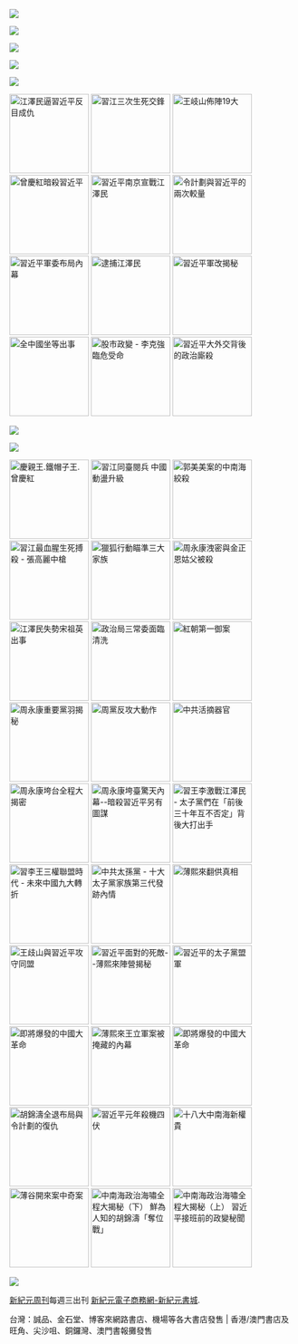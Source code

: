 ﻿<a id="user-content-header" href="https://d1kz93rqi4m35o.cloudfront.net/cn/books/shop?m=https://d1kz93rqi4m35o.cloudfront.net&amp;u=1001web"><img border="0" src="https://cloud.githubusercontent.com/assets/19661274/16028172/eb36cb2e-321f-11e6-90e4-c0677ebd0759.jpg" style="max-width:100%;"></a>


<p><img src="https://cloud.githubusercontent.com/assets/19661274/16099610/8207e1c8-339c-11e6-93e0-b78ff89e6833.png"></p>
<P><a href="https://d1kz93rqi4m35o.cloudfront.net/cn/book/新紀元中國時局暢銷書合集-86717373?m=https://d1kz93rqi4m35o.cloudfront.net&amp;u=1001web"><img src="https://cloud.githubusercontent.com/assets/19661274/16540320/e3b84ce6-40a3-11e6-9cf8-29836025d40d.jpg"></a></p>
<p><a id="user-content-book-043" href="https://d1kz93rqi4m35o.cloudfront.net/cn/book/習近平軍改揭秘-6035271?m=https://d1kz93rqi4m35o.cloudfront.net&amp;u=1001web" title="習近平軍改揭秘" target="_blank"><img src="https://cloud.githubusercontent.com/assets/19661274/16367373/076076ec-3c66-11e6-87ef-b34708094bae.jpg"></a></p>

<p><img src="https://cloud.githubusercontent.com/assets/19661274/16367374/07610922-3c66-11e6-9d9d-30a5d3141c24.jpg"></p>
<p>
<a id="user-content-book-032" href="https://d1kz93rqi4m35o.cloudfront.net/cn/book/江澤民逼習近平反目成仇-41637146?m=https://d1kz93rqi4m35o.cloudfront.net&amp;u=1001web" title="江澤民逼習近平反目成仇"><img border="0" width="140" alt="江澤民逼習近平反目成仇" src="https://cloud.githubusercontent.com/assets/19661274/15989149/cfa15520-30b0-11e6-962b-d8b2ffdc4326.jpg" style="max-width:100%;"></a>
<a id="user-content-book-024" href="https://d1kz93rqi4m35o.cloudfront.net/cn/book/習江三次生死交鋒-86283711?m=https://d1kz93rqi4m35o.cloudfront.net&amp;u=1001web" title="習江三次生死交鋒"><img border="0" width="140" alt="習江三次生死交鋒" src="https://cloud.githubusercontent.com/assets/19661274/15989140/cf68ccdc-30b0-11e6-994e-ca0a6ac63bdc.jpg" style="max-width:100%;"></a>
<a id="user-content-book-036" href="https://d1kz93rqi4m35o.cloudfront.net/cn/book/王岐山佈陣-大-4564658?m=https://d1kz93rqi4m35o.cloudfront.net&amp;u=1001web" title="王岐山佈陣19大"><img border="0" width="140" alt="王岐山佈陣19大" src="https://cloud.githubusercontent.com/assets/19661274/15989145/cf9165d4-30b0-11e6-8bc2-eebf43a81bab.jpg" style="max-width:100%;"></a>
<a id="user-content-book-025" href="https://d1kz93rqi4m35o.cloudfront.net/cn/book/曾慶紅暗殺習近平-78513876?m=https://d1kz93rqi4m35o.cloudfront.net&amp;u=1001web" title="曾慶紅暗殺習近平"><img border="0" width="140" alt="曾慶紅暗殺習近平" src="https://cloud.githubusercontent.com/assets/19661274/15989141/cf6c9100-30b0-11e6-872b-5fa876869a82.jpg" style="max-width:100%;"></a>
<a id="user-content-book-029" href="https://d1kz93rqi4m35o.cloudfront.net/cn/book/習近平南京宣戰江澤民-62030178?m=https://d1kz93rqi4m35o.cloudfront.net&amp;u=1001web" title="習近平南京宣戰江澤民 "><img border="0" width="140" alt="習近平南京宣戰江澤民 " src="https://cloud.githubusercontent.com/assets/19661274/15989150/cfa4e686-30b0-11e6-9033-f8b8bbf129d8.jpg" style="max-width:100%;"></a>
<a id="user-content-book-031" href="https://d1kz93rqi4m35o.cloudfront.net/cn/book/令計劃與習近平的兩次較量-62283566?m=https://d1kz93rqi4m35o.cloudfront.net&amp;u=1001web" title="令計劃與習近平的兩次較量"><img border="0" width="140" alt="令計劃與習近平的兩次較量" src="https://cloud.githubusercontent.com/assets/19661274/15989148/cfa0765a-30b0-11e6-855e-1f4d1f59390b.jpg" style="max-width:100%;"></a>
<a id="user-content-book-028" href="https://d1kz93rqi4m35o.cloudfront.net/cn/book/習近平軍委布局內幕-23763445?m=https://d1kz93rqi4m35o.cloudfront.net&amp;u=1001web" title="習近平軍委布局內幕"><img border="0" width="140" alt="習近平軍委布局內幕" src="https://cloud.githubusercontent.com/assets/19661274/15989139/cf65985a-30b0-11e6-9c96-b9bc1aceebbd.jpg" style="max-width:100%;"></a>
<a id="user-content-book-034" href="https://d1kz93rqi4m35o.cloudfront.net/cn/book/逮捕江澤民-33815372?m=https://d1kz93rqi4m35o.cloudfront.net&amp;u=1001web" title="逮捕江澤民"><img border="0" width="140" alt="逮捕江澤民" src="https://cloud.githubusercontent.com/assets/19661274/15989147/cf9c7b40-30b0-11e6-9f4c-2daced437446.jpg" style="max-width:100%;"></a>
<a id="user-content-book-043" href="https://d1kz93rqi4m35o.cloudfront.net/cn/book/習近平軍改揭秘-6035271?m=https://d1kz93rqi4m35o.cloudfront.net&amp;u=1001web" title="習近平軍改揭秘"><img border="0" width="140" alt="習近平軍改揭秘" src="https://cloud.githubusercontent.com/assets/19661274/15989143/cf70da30-30b0-11e6-9759-98a18889d34e.jpg" style="max-width:100%;"></a>
<a id="user-content-book-041" href="https://d1kz93rqi4m35o.cloudfront.net/cn/book/全中國坐等出事-83785724?m=https://d1kz93rqi4m35o.cloudfront.net&amp;u=1001web" title="全中國坐等出事"><img border="0" width="140" alt="全中國坐等出事" src="https://cloud.githubusercontent.com/assets/19661274/15989142/cf6f6d3a-30b0-11e6-8fa2-48cb8a4aff31.jpg" style="max-width:100%;"></a>
<a id="user-content-book-035" href="https://d1kz93rqi4m35o.cloudfront.net/cn/book/股市政變-李克強臨危受命-43453177?m=https://d1kz93rqi4m35o.cloudfront.net&amp;u=1001web" title="股市政變 - 李克強臨危受命"><img border="0" width="140" alt="股市政變 - 李克強臨危受命" src="https://cloud.githubusercontent.com/assets/19661274/15989146/cf9930a2-30b0-11e6-88af-7093c6d7d5c9.jpg" style="max-width:100%;"></a>
<a id="user-content-book-042" href="https://d1kz93rqi4m35o.cloudfront.net/cn/book/習近平大外交背後政治廝殺-40688583?m=https://d1kz93rqi4m35o.cloudfront.net&amp;u=1001web" title="習近平大外交背後的政治廝殺"><img border="0" width="140" alt="習近平大外交背後的政治廝殺" src="https://cloud.githubusercontent.com/assets/19661274/15989144/cf7381e0-30b0-11e6-88b5-95a94059cc3f.jpg" style="max-width:100%;"></a></p>

<p><a href="https://d1kz93rqi4m35o.cloudfront.net/cn/book/王岐山佈陣-大-4564658?m=https://d1kz93rqi4m35o.cloudfront.net&amp;u=1001web" title="王岐山佈陣19大" target="_blank"><img src="https://cloud.githubusercontent.com/assets/19661274/16367393/69e42ad4-3c66-11e6-96a8-a3de5e235ce2.jpg"></a></p>
<img src="https://cloud.githubusercontent.com/assets/19661274/16099611/82086396-339c-11e6-89e2-241320f5f270.png">

<p>
<a id="user-content-book-040" href="https://d1kz93rqi4m35o.cloudfront.net/cn/book/慶親王-鐵帽子王-曾慶紅-55815877?m=https://d1kz93rqi4m35o.cloudfront.net&amp;u=1001web" title="慶親王.鐵帽子王.曾慶紅"><img border="0" width="140" alt="慶親王.鐵帽子王.曾慶紅" src="https://cloud.githubusercontent.com/assets/19661274/15994248/a0fc6362-3142-11e6-9bca-b245ff0478bc.jpg" style="max-width:100%;"></a>
<a id="user-content-book-039" href="https://d1kz93rqi4m35o.cloudfront.net/cn/book/習江同臺閱兵-中國亂局升級-2234030?m=https://d1kz93rqi4m35o.cloudfront.net&amp;u=1001web" title="習江同臺閱兵 中國動盪升級"><img border="0" width="140" alt="習江同臺閱兵 中國動盪升級" src="https://cloud.githubusercontent.com/assets/19661274/15994238/a09c6700-3142-11e6-92f2-6b6901fc6525.jpg" style="max-width:100%;"></a>
<a id="user-content-book-038" href="https://d1kz93rqi4m35o.cloudfront.net/cn/book/郭美美案的中南海絞殺-26701543?m=https://d1kz93rqi4m35o.cloudfront.net&amp;u=1001web" title="郭美美案的中南海絞殺"><img border="0" width="140" alt="郭美美案的中南海絞殺" src="https://cloud.githubusercontent.com/assets/19661274/15994239/a09eddfa-3142-11e6-8ccf-9fc82b32557c.jpg" style="max-width:100%;"></a>
<a id="user-content-book-037" href="https://d1kz93rqi4m35o.cloudfront.net/cn/book/習江生死搏殺-張高麗中槍-1531260?m=https://d1kz93rqi4m35o.cloudfront.net&amp;u=1001web" title="習江最血腥生死搏殺 - 張高麗中槍"><img border="0" width="140" alt="習江最血腥生死搏殺 - 張高麗中槍" src="https://cloud.githubusercontent.com/assets/19661274/15994240/a0a2131c-3142-11e6-8f43-479c9fb3be73.jpg" style="max-width:100%;"></a>
<a id="user-content-book-033" href="https://d1kz93rqi4m35o.cloudfront.net/cn/book/獵狐行動瞄準三大家族-87864553?m=https://d1kz93rqi4m35o.cloudfront.net&amp;u=1001web" title="獵狐行動瞄準三大家族"><img border="0" width="140" alt="獵狐行動瞄準三大家族" src="https://cloud.githubusercontent.com/assets/19661274/15994241/a0c751c2-3142-11e6-88e9-79aff840b423.jpg" style="max-width:100%;"></a>
<a id="user-content-book-030" href="https://d1kz93rqi4m35o.cloudfront.net/cn/book/周永康洩密-金正恩姑父被殺-74302115?m=https://d1kz93rqi4m35o.cloudfront.net&amp;u=1001web" title="周永康洩密與金正恩姑父被殺"><img border="0" width="140" alt="周永康洩密與金正恩姑父被殺" src="https://cloud.githubusercontent.com/assets/19661274/15994246/a0f94db2-3142-11e6-9a38-07ac2000e48b.jpg" style="max-width:100%;"></a>
<a id="user-content-book-027" href="https://d1kz93rqi4m35o.cloudfront.net/cn/book/江澤民失勢宋祖英出事-60767265?m=https://d1kz93rqi4m35o.cloudfront.net&amp;u=1001web" title="江澤民失勢宋祖英出事"><img border="0" width="140" alt="江澤民失勢宋祖英出事" src="https://cloud.githubusercontent.com/assets/19661274/15994242/a0cf1d30-3142-11e6-88e6-c3ef3e2b1bc0.jpg" style="max-width:100%;"></a>
<a id="user-content-book-026" href="https://d1kz93rqi4m35o.cloudfront.net/cn/book/政治局三常委面臨清洗-14088477?m=https://d1kz93rqi4m35o.cloudfront.net&amp;u=1001web" title="政治局三常委面臨清洗"><img border="0" width="140" alt="政治局三常委面臨清洗" src="https://cloud.githubusercontent.com/assets/19661274/15994247/a0f9677a-3142-11e6-9f06-b08f355ea815.jpg" style="max-width:100%;"></a>
<a id="user-content-book-023" href="https://d1kz93rqi4m35o.cloudfront.net/cn/book/紅朝第一御案-11540833?m=https://d1kz93rqi4m35o.cloudfront.net&amp;u=1001web" title="紅朝第一御案"><img border="0" width="140" alt="紅朝第一御案" src="https://cloud.githubusercontent.com/assets/19661274/15994245/a0f3c6da-3142-11e6-80a7-6a23c90f2894.jpg" style="max-width:100%;"></a>
<a id="user-content-book-022" href="https://d1kz93rqi4m35o.cloudfront.net/cn/book/周永康重要黨羽揭秘-7518137?m=https://d1kz93rqi4m35o.cloudfront.net&amp;u=1001web" title="周永康重要黨羽揭秘"><img border="0" width="140" alt="周永康重要黨羽揭秘" src="https://cloud.githubusercontent.com/assets/19661274/15994244/a0d202ca-3142-11e6-92cb-22367e274a3e.jpg" style="max-width:100%;"></a>
<a id="user-content-book-021" href="https://d1kz93rqi4m35o.cloudfront.net/cn/book/周黨反攻大動作-61265772?m=https://d1kz93rqi4m35o.cloudfront.net&amp;u=1001web" title="周黨反攻大動作"><img border="0" width="140" alt="周黨反攻大動作" src="https://cloud.githubusercontent.com/assets/19661274/15994243/a0cfece2-3142-11e6-872d-29c0401c45ab.jpg" style="max-width:100%;"></a>
<a id="user-content-book-020" href="https://d1kz93rqi4m35o.cloudfront.net/cn/book/中共活摘器官-40473187?m=https://d1kz93rqi4m35o.cloudfront.net&amp;u=1001web" title="中共活摘器官"><img border="0" width="140" alt="中共活摘器官" src="https://cloud.githubusercontent.com/assets/19661274/15994249/a0ff31e6-3142-11e6-9e5b-9a5571656579.jpg" style="max-width:100%;"></a>
<a id="user-content-book-018" href="https://d1kz93rqi4m35o.cloudfront.net/cn/book/周永康垮台全程大揭密-73274864?m=https://d1kz93rqi4m35o.cloudfront.net&amp;u=1001web" title="周永康垮台全程大揭密"><img border="0" width="140" alt="周永康垮台全程大揭密" src="https://cloud.githubusercontent.com/assets/19661274/15994436/2e82efee-3148-11e6-9000-4161512d3e95.jpg" style="max-width:100%;"></a>
<a id="user-content-book-017" href="https://d1kz93rqi4m35o.cloudfront.net/cn/book/周永康垮臺驚天內幕-77636680?m=https://d1kz93rqi4m35o.cloudfront.net&amp;u=1001web" title="周永康垮臺驚天內幕--暗殺習近平另有圖謀"><img border="0" width="140" alt="周永康垮臺驚天內幕--暗殺習近平另有圖謀" src="https://cloud.githubusercontent.com/assets/19661274/15994435/2e7fd19c-3148-11e6-95c4-5d59b0425bec.jpg" style="max-width:100%;"></a>
<a id="user-content-book-016" href="https://d1kz93rqi4m35o.cloudfront.net/cn/book/習王李激戰江澤民-73467771?m=https://d1kz93rqi4m35o.cloudfront.net&amp;u=1001web" title="習王李激戰江澤民 - 太子黨們在「前後三十年互不否定」背後大打出手"><img border="0" width="140" alt="習王李激戰江澤民 - 太子黨們在「前後三十年互不否定」背後大打出手" src="https://cloud.githubusercontent.com/assets/19661274/15994433/2e7ce720-3148-11e6-84dd-bbb86ec0372f.jpg" style="max-width:100%;"></a>
<a id="user-content-book-015" href="https://d1kz93rqi4m35o.cloudfront.net/cn/book/習李王三權聯盟時代-47008215?m=https://d1kz93rqi4m35o.cloudfront.net&amp;u=1001web" title="習李王三權聯盟時代 - 未來中國九大轉折"><img border="0" width="140" alt="習李王三權聯盟時代 - 未來中國九大轉折" src="https://cloud.githubusercontent.com/assets/19661274/15994434/2e7df4a8-3148-11e6-8b0c-0dff2457d97e.jpg" style="max-width:100%;"></a>
<a id="user-content-book-014" href="https://d1kz93rqi4m35o.cloudfront.net/cn/book/中共太孫黨-82582037?m=https://d1kz93rqi4m35o.cloudfront.net&amp;u=1001web" title="中共太孫黨 - 十大太子黨家族第三代發跡內情"><img border="0" width="140" alt="中共太孫黨 - 十大太子黨家族第三代發跡內情" src="https://cloud.githubusercontent.com/assets/19661274/15994432/2e5d262e-3148-11e6-9ac4-403dafef190f.jpg" style="max-width:100%;"></a>
<a id="user-content-book-013" href="https://d1kz93rqi4m35o.cloudfront.net/cn/book/薄熙來翻供真相-84243323?m=https://d1kz93rqi4m35o.cloudfront.net&amp;u=1001web" title="薄熙來翻供真相"><img border="0" width="140" alt="薄熙來翻供真相" src="https://cloud.githubusercontent.com/assets/19661274/15994431/2e5a2b7c-3148-11e6-9915-44e876b2a2ad.jpg" style="max-width:100%;"></a>
<a id="user-content-book-012" href="https://d1kz93rqi4m35o.cloudfront.net/cn/book/王歧山與習近平攻守同盟-77762557?m=https://d1kz93rqi4m35o.cloudfront.net&amp;u=1001web" title="王歧山與習近平攻守同盟"><img border="0" width="140" alt="王歧山與習近平攻守同盟" src="https://cloud.githubusercontent.com/assets/19661274/15994430/2e5741be-3148-11e6-9c7c-3281d71488cb.jpg" style="max-width:100%;"></a>
<a id="user-content-book-011" href="https://d1kz93rqi4m35o.cloudfront.net/cn/book/習近平面對的死敵-78465537?m=https://d1kz93rqi4m35o.cloudfront.net&amp;u=1001web" title="習近平面對的死敵--薄熙來陣營揭秘"><img border="0" width="140" alt="習近平面對的死敵--薄熙來陣營揭秘" src="https://cloud.githubusercontent.com/assets/19661274/15994429/2e5576ea-3148-11e6-945a-d205ba621eaa.jpg" style="max-width:100%;"></a>
<a id="user-content-book-010" href="https://d1kz93rqi4m35o.cloudfront.net/cn/book/習近平的太子黨盟軍-87834532?m=https://d1kz93rqi4m35o.cloudfront.net&amp;u=1001web" title="習近平的太子黨盟軍"><img border="0" width="140" alt="習近平的太子黨盟軍" src="https://cloud.githubusercontent.com/assets/19661274/15994428/2e512af4-3148-11e6-95d4-1c4185121673.jpg" style="max-width:100%;"></a>
<a id="user-content-book-009" href="https://d1kz93rqi4m35o.cloudfront.net/cn/book/即將爆發的中國大革命-68880132?m=https://d1kz93rqi4m35o.cloudfront.net&amp;u=1001web" title="即將爆發的中國大革命"><img border="0" width="140" alt="即將爆發的中國大革命" src="https://cloud.githubusercontent.com/assets/19661274/15994427/2e4ecab6-3148-11e6-80cc-383d955b4083.jpg" style="max-width:100%;"></a>
<a id="user-content-book-008" href="https://d1kz93rqi4m35o.cloudfront.net/cn/book/薄熙來王立軍案被掩藏內幕-84382038?m=https://d1kz93rqi4m35o.cloudfront.net&amp;u=1001web" title="薄熙來王立軍案被掩藏的內幕"><img border="0" width="140" alt="薄熙來王立軍案被掩藏的內幕" src="https://cloud.githubusercontent.com/assets/19661274/15994442/2eb80f9e-3148-11e6-80aa-cc0a13b7ac1e.jpg" style="max-width:100%;"></a>
<a id="user-content-book-007" href="https://d1kz93rqi4m35o.cloudfront.net/cn/book/即將爆發的中國大革命-68880132?m=https://d1kz93rqi4m35o.cloudfront.net&amp;u=1001web" title="即將爆發的中國大革命"><img border="0" width="140" alt="即將爆發的中國大革命" src="https://cloud.githubusercontent.com/assets/19661274/15994427/2e4ecab6-3148-11e6-80cc-383d955b4083.jpg" style="max-width:100%;"></a>
<a id="user-content-book-006" href="/xjybook/XJY/blob/master/bookdetail6.htm" title="胡錦濤全退布局與令計劃的復仇"><img border="0" width="140" alt="胡錦濤全退布局與令計劃的復仇" src="https://cloud.githubusercontent.com/assets/19661274/15994525/56844ebe-314a-11e6-909b-c9e951d9b3f4.jpg" style="max-width:100%;"></a>
<a id="user-content-book-005" href="https://d1kz93rqi4m35o.cloudfront.net/cn/book/習近平元年殺機四伏-45270042?m=https://d1kz93rqi4m35o.cloudfront.net&amp;u=1001web" title="習近平元年殺機四伏"><img border="0" width="140" alt="習近平元年殺機四伏" src="https://cloud.githubusercontent.com/assets/19661274/15994524/567d63ec-314a-11e6-8848-3773b41c71ff.jpg" style="max-width:100%;"></a>
<a id="user-content-book-004" href="https://d1kz93rqi4m35o.cloudfront.net/cn/book/十八大中南海新權貴-7836667?m=https://d1kz93rqi4m35o.cloudfront.net&amp;u=1001web" title="十八大中南海新權貴"><img border="0" width="140" alt="十八大中南海新權貴" src="https://cloud.githubusercontent.com/assets/19661274/15994441/2eb09192-3148-11e6-8733-54dd3984c8fa.jpg" style="max-width:100%;"></a>
<a id="user-content-book-003" href="https://d1kz93rqi4m35o.cloudfront.net/cn/book/薄谷開來案中奇案-53063660?m=https://d1kz93rqi4m35o.cloudfront.net&amp;u=1001web" title="薄谷開來案中奇案"><img border="0" width="140" alt="薄谷開來案中奇案" src="https://cloud.githubusercontent.com/assets/19661274/15994440/2ead514e-3148-11e6-932b-eb0bd3ec25bc.jpg" style="max-width:100%;"></a>
<a id="user-content-book-002" href="https://d1kz93rqi4m35o.cloudfront.net/cn/book/中南海政治海嘯大揭秘-下-46857856?m=https://d1kz93rqi4m35o.cloudfront.net&amp;u=1001web" title="中南海政治海嘯全程大揭秘（下） 鮮為人知的胡錦濤「奪位戰」"><img border="0" width="140" alt="中南海政治海嘯全程大揭秘（下） 鮮為人知的胡錦濤「奪位戰」" src="https://cloud.githubusercontent.com/assets/19661274/15994438/2ea9a878-3148-11e6-8f2d-45fe89c92758.jpg" style="max-width:100%;"></a>
<a id="user-content-book-001" href="https://d1kz93rqi4m35o.cloudfront.net/cn/book/中南海政治海嘯大揭秘-上-87220062?m=https://d1kz93rqi4m35o.cloudfront.net&amp;u=1001web" title="中南海政治海嘯全程大揭秘（上） 習近平接班前的政變秘聞"><img border="0" width="140" alt="中南海政治海嘯全程大揭秘（上） 習近平接班前的政變秘聞" src="https://cloud.githubusercontent.com/assets/19661274/15994439/2ea9f576-3148-11e6-830a-01a672509334.jpg" style="max-width:100%;"></a></p>

<p><a id="user-content-book-024" href="https://d1kz93rqi4m35o.cloudfront.net/cn/book/習江三次生死交鋒-86283711?m=https://d1kz93rqi4m35o.cloudfront.net&amp;u=1001web" title="習江三次生死交鋒" target="_blank"><img src="https://cloud.githubusercontent.com/assets/19661274/16367413/93a574a4-3c66-11e6-9f25-98361bcaea2e.jpg"></a></p>

<p><a id="user-content-xjyweekly" href="https://github.com/zx168/XJY">新紀元周刊</a>每週三出刊
<a id="user-content-xjyweekly" href="https://d1kz93rqi4m35o.cloudfront.net/cn/books/shop?m=https://d1kz93rqi4m35o.cloudfront.net&amp;u=1001web">新紀元電子商務網-新紀元書城</a>.</p>

<p>台灣：誠品、金石堂、博客來網路書店、機場等各大書店發售 | 香港/澳門書店及旺角、尖沙咀、銅鑼灣、澳門書報攤發售</p>
